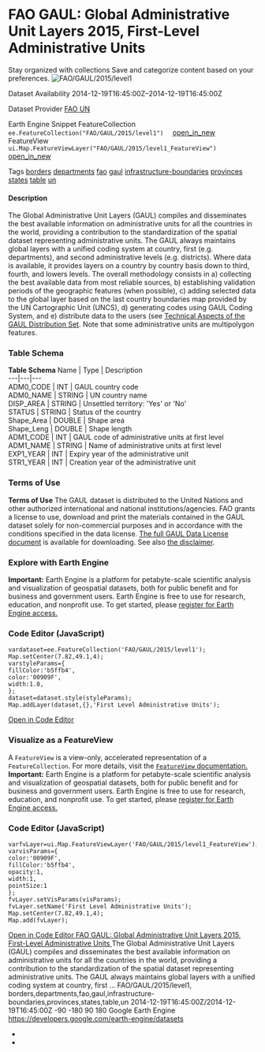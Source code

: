  
#  FAO GAUL: Global Administrative Unit Layers 2015, First-Level Administrative Units 
Stay organized with collections  Save and categorize content based on your preferences. 
![FAO/GAUL/2015/level1](https://developers.google.com/earth-engine/datasets/images/FAO/FAO_GAUL_2015_level1_sample.png) 

Dataset Availability
    2014-12-19T16:45:00Z–2014-12-19T16:45:00Z 

Dataset Provider
     [ FAO UN ](https://www.fao.org/geonetwork/srv/en/metadata.show?id=12691) 

Earth Engine Snippet
     FeatureCollection `    ee.FeatureCollection("FAO/GAUL/2015/level1")   ` [ open_in_new ](https://code.earthengine.google.com/?scriptPath=Examples:Datasets/FAO/FAO_GAUL_2015_level1)      FeatureView  `    ui.Map.FeatureViewLayer("FAO/GAUL/2015/level1_FeatureView")   ` [ open_in_new ](https://code.earthengine.google.com/?scriptPath=Examples:Datasets/FAO/FAO_GAUL_2015_level1_FeatureView) 

Tags
     [borders](https://developers.google.com/earth-engine/datasets/tags/borders) [departments](https://developers.google.com/earth-engine/datasets/tags/departments) [fao](https://developers.google.com/earth-engine/datasets/tags/fao) [gaul](https://developers.google.com/earth-engine/datasets/tags/gaul) [infrastructure-boundaries](https://developers.google.com/earth-engine/datasets/tags/infrastructure-boundaries) [provinces](https://developers.google.com/earth-engine/datasets/tags/provinces) [states](https://developers.google.com/earth-engine/datasets/tags/states) [table](https://developers.google.com/earth-engine/datasets/tags/table) [un](https://developers.google.com/earth-engine/datasets/tags/un)
#### Description
The Global Administrative Unit Layers (GAUL) compiles and disseminates the best available information on administrative units for all the countries in the world, providing a contribution to the standardization of the spatial dataset representing administrative units. The GAUL always maintains global layers with a unified coding system at country, first (e.g. departments), and second administrative levels (e.g. districts). Where data is available, it provides layers on a country by country basis down to third, fourth, and lowers levels. The overall methodology consists in a) collecting the best available data from most reliable sources, b) establishing validation periods of the geographic features (when possible), c) adding selected data to the global layer based on the last country boundaries map provided by the UN Cartographic Unit (UNCS), d) generating codes using GAUL Coding System, and e) distribute data to the users (see [Technical Aspects of the GAUL Distribution Set](https://data.apps.fao.org:/map/catalog/srv/api/records/9c35ba10-5649-41c8-bdfc-eb78e9e65654/attachments/GAUL2015_Documentation.zip). Note that some administrative units are multipolygon features.
### Table Schema
**Table Schema**
Name | Type | Description  
---|---|---  
ADM0_CODE | INT | GAUL country code  
ADM0_NAME | STRING | UN country name  
DISP_AREA | STRING | Unsettled territory: 'Yes' or 'No'  
STATUS | STRING | Status of the country  
Shape_Area | DOUBLE | Shape area  
Shape_Leng | DOUBLE | Shape length  
ADM1_CODE | INT | GAUL code of administrative units at first level  
ADM1_NAME | STRING | Name of administrative units at first level  
EXP1_YEAR | INT | Expiry year of the administrative unit  
STR1_YEAR | INT | Creation year of the administrative unit  
### Terms of Use
**Terms of Use**
The GAUL dataset is distributed to the United Nations and other authorized international and national institutions/agencies. FAO grants a license to use, download and print the materials contained in the GAUL dataset solely for non-commercial purposes and in accordance with the conditions specified in the data license. [The full GAUL Data License document](https://developers.google.com/earth-engine/datasets/catalog/DataLicenseGAUL2015.pdf) is available for downloading. See also [the disclaimer](https://developers.google.com/earth-engine/datasets/catalog/DisclaimerGAUL2015.pdf).
### Explore with Earth Engine
**Important:** Earth Engine is a platform for petabyte-scale scientific analysis and visualization of geospatial datasets, both for public benefit and for business and government users. Earth Engine is free to use for research, education, and nonprofit use. To get started, please [register for Earth Engine access.](https://console.cloud.google.com/earth-engine)
### Code Editor (JavaScript)
```
vardataset=ee.FeatureCollection('FAO/GAUL/2015/level1');
Map.setCenter(7.82,49.1,4);
varstyleParams={
fillColor:'b5ffb4',
color:'00909F',
width:1.0,
};
dataset=dataset.style(styleParams);
Map.addLayer(dataset,{},'First Level Administrative Units');
```
[ Open in Code Editor ](https://code.earthengine.google.com/?scriptPath=Examples:Datasets/FAO/FAO_GAUL_2015_level1)
### Visualize as a FeatureView
A `FeatureView` is a view-only, accelerated representation of a `FeatureCollection`. For more details, visit the [ `FeatureView` documentation. ](https://developers.google.com/earth-engine/guides/featureview_overview)
**Important:** Earth Engine is a platform for petabyte-scale scientific analysis and visualization of geospatial datasets, both for public benefit and for business and government users. Earth Engine is free to use for research, education, and nonprofit use. To get started, please [register for Earth Engine access.](https://console.cloud.google.com/earth-engine)
### Code Editor (JavaScript)
```
varfvLayer=ui.Map.FeatureViewLayer('FAO/GAUL/2015/level1_FeatureView');
varvisParams={
color:'00909F',
fillColor:'b5ffb4',
opacity:1,
width:1,
pointSize:1
};
fvLayer.setVisParams(visParams);
fvLayer.setName('First Level Administrative Units');
Map.setCenter(7.82,49.1,4);
Map.add(fvLayer);
```
[ Open in Code Editor ](https://code.earthengine.google.com/?scriptPath=Examples:Datasets/FAO/FAO_GAUL_2015_level1_FeatureView)
[ FAO GAUL: Global Administrative Unit Layers 2015, First-Level Administrative Units ](https://developers.google.com/earth-engine/datasets/catalog/FAO_GAUL_2015_level1)
The Global Administrative Unit Layers (GAUL) compiles and disseminates the best available information on administrative units for all the countries in the world, providing a contribution to the standardization of the spatial dataset representing administrative units. The GAUL always maintains global layers with a unified coding system at country, first …
FAO/GAUL/2015/level1, borders,departments,fao,gaul,infrastructure-boundaries,provinces,states,table,un 
2014-12-19T16:45:00Z/2014-12-19T16:45:00Z
-90 -180 90 180 
Google Earth Engine
https://developers.google.com/earth-engine/datasets
  * [ ](https://doi.org/https://www.fao.org/geonetwork/srv/en/metadata.show?id=12691)
  * [ ](https://doi.org/https://developers.google.com/earth-engine/datasets/catalog/FAO_GAUL_2015_level1)


